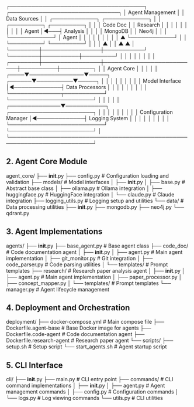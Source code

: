 ┌─────────────────────────────────────┐     ┌──────────────────────────────┐
│          Agent Management           │     │         Data Sources         │
│  ┌────────────┐    ┌────────────┐   │     │  ┌─────────┐  ┌─────────┐   │
│  │ Code Doc   │    │ Research   │   │     │  │         │  │         │   │
│  │ Agent      │◄───┤ Analysis   │   │     │  │ MongoDB │  │ Neo4j   │   │
│  └────────────┘    │ Agent      │   │     │  │         │  │         │   │
│        ▲           └────────────┘   │     │  └─────────┘  └─────────┘   │
│        │                ▲           │     │        ▲          ▲         │
└────────┼────────────────┼───────────┘     └────────┼──────────┼─────────┘
         │                │                          │          │
         │                │                          │          │
┌────────┼────────────────┼──────────────────────────┼──────────┼─────────┐
│        │   Agent Core   │                          │          │         │
│   ┌────▼───────────────▼─────┐              ┌──────▼──────────▼─────┐   │
│   │                          │              │                       │   │
│   │     Model Interface      │◄─────────────┤    Data Processors    │   │
│   │                          │              │                       │   │
│   └──────────────┬───────────┘              └───────────────────────┘   │
│                  │                                                      │
│   ┌──────────────▼───────────┐              ┌───────────────────────┐   │
│   │                          │              │                       │   │
│   │   Configuration Manager  │◄─────────────┤    Logging System     │   │
│   │                          │              │                       │   │
│   └──────────────────────────┘              └───────────────────────┘   │
└─────────────────────────────────────────────────────────────────────────┘

## 2. Agent Core Module
agent_core/
├── __init__.py
├── config.py          # Configuration loading and validation
├── models/            # Model interfaces
│   ├── __init__.py
│   ├── base.py        # Abstract base class
│   ├── ollama.py      # Ollama integration
│   ├── huggingface.py # HuggingFace integration
│   └── claude.py      # Claude integration
├── logging_utils.py   # Logging setup and utilities
└── data/              # Data processing utilities
    ├── __init__.py
    ├── mongodb.py
    ├── neo4j.py
    └── qdrant.py

## 3. Agent Implementations
agents/
├── __init__.py
├── base_agent.py      # Base agent class
├── code_doc/          # Code documentation agent
│   ├── __init__.py
│   ├── agent.py       # Main agent implementation
│   ├── git_monitor.py # Git integration
│   ├── code_parser.py # Code parsing utilities
│   └── templates/     # Prompt templates
├── research/          # Research paper analysis agent
│   ├── __init__.py
│   ├── agent.py       # Main agent implementation
│   ├── paper_processor.py
│   ├── concept_mapper.py
│   └── templates/     # Prompt templates
└── manager.py         # Agent lifecycle management

## 4. Deployment and Orchestration
deployment/
├── docker-compose.yml        # Main compose file
├── Dockerfile.agent-base     # Base Docker image for agents
├── Dockerfile.code-agent     # Code documentation agent
├── Dockerfile.research-agent # Research paper agent
└── scripts/
    ├── setup.sh              # Setup script
    └── start_agents.sh       # Agent startup script

## 5. CLI Interface
cli/
├── __init__.py
├── main.py          # CLI entry point
├── commands/        # CLI command implementations
│   ├── __init__.py
│   ├── agent.py     # Agent management commands
│   ├── config.py    # Configuration commands
│   └── logs.py      # Log viewing commands
└── utils.py         # CLI utilities